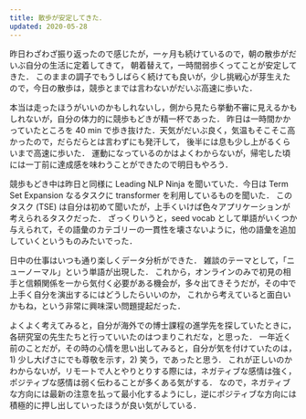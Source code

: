```yaml
---
title: 散歩が安定してきた．
updated: 2020-05-28
---
```


昨日わざわざ振り返ったので感じたが，一ヶ月も続けているので，朝の散歩がだいぶ自分の生活に定着してきて，
朝着替えて，一時間弱歩くってことが安定してきた．
このままの調子でもうしばらく続けても良いが，少し挑戦心が芽生えたので，今日の散歩は，競歩とまでは言わないがだいぶ高速に歩いた．

本当は走ったほうがいいのかもしれないし，側から見たら挙動不審に見えるかもしれないが，自分の体力的に競歩もどきが精一杯であった．
昨日は一時間かかっていたところを 40 min で歩き抜けた．天気がだいぶ良く，気温もそこそこ高かったので，だらだらとは言わずにも発汗して，
後半には息も少し上がるくらいまで高速に歩いた．
運動になっているのかはよくわからないが，帰宅した頃には一丁前に達成感を味わうことができたので明日もやろう．

競歩もどき中は昨日と同様に Leading NLP Ninja を聞いていた．今日は Term Set Expansion なるタスクに transformer を利用しているものを聞いた．
このタスク (TSE) は自分は初めて聞いたが，上手くいけば色々アプリケーションが考えられるタスクだった．
ざっくりいうと，seed vocab として単語がいくつか与えられて，その語彙のカテゴリーの一貫性を壊さないように，他の語彙を追加していくというものみたいでった．

日中の仕事はいつも通り楽しくデータ分析ができた．
雑談のテーマとして，「ニューノーマル」という単語が出現した．
これから，オンラインのみで初見の相手と信頼関係を一から気付く必要がある機会が，多々出てきそうだが，その中で上手く自分を演出するにはどうしたらいいのか，
これから考えていると面白いかもね，という非常に興味深い問題提起だった．

よくよく考えてみると，自分が海外での博士課程の進学先を探していたときに，各研究室の先生たちと行っていいたのはつまりこれだな，と思った．
一年近く前のことだが，その時の心情を思い出してみると，自分が気を付けていたのは，1) 少し大げさにでも尊敬を示す，2) 笑う，であったと思う．
これが正しいのかわからないが，リモートで人とやりとりする際には，ネガティブな感情は強く，ポジティブな感情は弱く伝わることが多くある気がする．
なので，ネガティブな方向には最新の注意を払って最小化するようにし，逆にポジティブな方向には積極的に押し出していったほうが良い気がしている．
